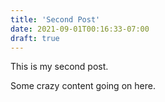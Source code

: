 ```yaml
---
title: 'Second Post'
date: 2021-09-01T00:16:33-07:00
draft: true
---
```


This is my second post.

Some crazy content going on here.
